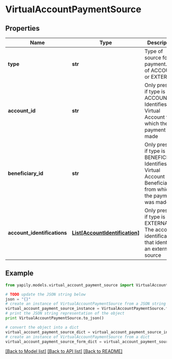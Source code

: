 # VirtualAccountPaymentSource


## Properties
Name | Type | Description | Notes
------------ | ------------- | ------------- | -------------
**type** | **str** | Type of source for a payment. One of ACCOUNT or EXTERNAL | 
**account_id** | **str** | Only present if type is ACCOUNT. Identifies the Virtual Account from which the payment was made | [optional] 
**beneficiary_id** | **str** | Only present if type is BENEFICIARY. Identifies the Virtual Account Beneficiary from which the payment was made | [optional] 
**account_identifications** | [**List[AccountIdentification]**](AccountIdentification.md) | Only present if type is EXTERNAL. The account identifications that identify an external source | [optional] 

## Example

```python
from yapily.models.virtual_account_payment_source import VirtualAccountPaymentSource

# TODO update the JSON string below
json = "{}"
# create an instance of VirtualAccountPaymentSource from a JSON string
virtual_account_payment_source_instance = VirtualAccountPaymentSource.from_json(json)
# print the JSON string representation of the object
print VirtualAccountPaymentSource.to_json()

# convert the object into a dict
virtual_account_payment_source_dict = virtual_account_payment_source_instance.to_dict()
# create an instance of VirtualAccountPaymentSource from a dict
virtual_account_payment_source_form_dict = virtual_account_payment_source.from_dict(virtual_account_payment_source_dict)
```
[[Back to Model list]](../README.md#documentation-for-models) [[Back to API list]](../README.md#documentation-for-api-endpoints) [[Back to README]](../README.md)


